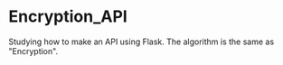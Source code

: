 # Encryption_API
Studying how to make an API using Flask. The algorithm is the same as "Encryption".
